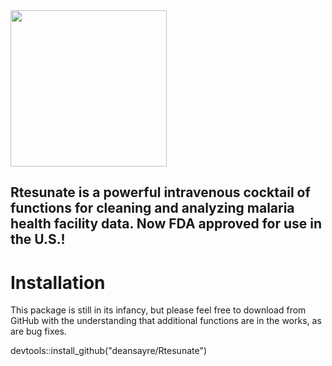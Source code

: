 <img src="https://user-images.githubusercontent.com/70215345/170063290-c1d4c750-5617-4d44-8ed3-c60928a73aa5.png" width="250" height="250">


## Rtesunate is a powerful intravenous cocktail of functions for cleaning and analyzing malaria health facility data. Now FDA approved for use in the U.S.!

# Installation
This package is still in its infancy, but please feel free to download from GitHub with the understanding that additional functions are in the works, as are bug fixes.

devtools::install_github("deansayre/Rtesunate")


